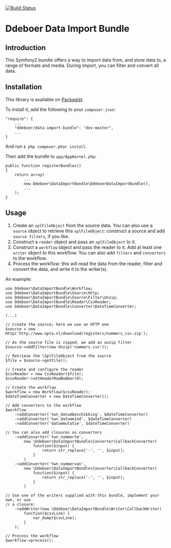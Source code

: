 [![Build Status](https://secure.travis-ci.org/ddeboer/DdeboerDataImportBundle.png)](http://travis-ci.org/ddeboer/DdeboerDataImportBundle)

Ddeboer Data Import Bundle
==========================

Introduction
------------
This Symfony2 bundle offers a way to import data from, and store data to, a
range of formats and media. During import, you can filter and convert all data.

Installation
------------

This library is available on [Packagist](http://packagist.org/packages/ddeboer/data-import-bundle).

To install it, add the following to your `composer.json`:

```
"require": {
    ...
    "ddeboer/data-import-bundle": "dev-master",
    ...
}
```

And run `$ php composer.phar install`.

Then add the bundle to `app/AppKernel.php`:

```
public function registerBundles()
{
    return array(
        ...
        new Ddeboer\DataImportBundle\DdeboerDataImportBundle(),
        ...
    );
}
```

Usage
-----

1. Create an `splFileObject` from the source data. You can also use a `source`
   object to retrieve this `splFileObject`: construct a source and add `source
   filters`, if you like.
2. Construct a `reader` object and pass an `splFileObject` to it.
3. Construct a `workflow` object and pass the reader to it. Add at least one
   `writer` object to this workflow. You can also add `filters` and `converters`
   to the workflow.
4. Process the workflow: this will read the data from the reader, filter and
   convert the data, and write it to the writer(s).

An example:

```
use Ddeboer\DataImportBundle\Workflow;
use Ddeboer\DataImportBundle\Source\Http;
use Ddeboer\DataImportBundle\Source\Filter\Unzip;
use Ddeboer\DataImportBundle\Reader\CsvReader;
use Ddeboer\DataImportBundle\Converter\DateTimeConverter;

(...)

// Create the source; here we use an HTTP one
$source = new Http('http://www.opta.nl/download/registers/nummers_csv.zip');

// As the source file is zipped, we add an unzip filter
$source->addFilter(new Unzip('nummers.csv'));

// Retrieve the \SplFileObject from the source
$file = $source->getFile();

// Create and configure the reader
$csvReader = new CsvReader($file);
$csvReader->setHeaderRowNumber(0);

// Create the workflow
$workflow = new Workflow($csvReader);
$dateTimeConverter = new DateTimeConverter();

// Add converters to the workflow
$workflow
    ->addConverter('twn_datumbeschikking', $dateTimeConverter)
    ->addConverter('twn_datumeind', $dateTimeConverter)
    ->addConverter('datummutatie', $dateTimeConverter)

// You can also add closures as converters
    ->addConverter('twn_nummertm',
        new \Ddeboer\DataImportBundle\Converter\CallbackConverter(
            function($input) {
                return str_replace('-', '', $input);
            }
        )
    ->addConverter('twn_nummervan',
        new \Ddeboer\DataImportBundle\Converter\CallbackConverter(
            function($input) {
                return str_replace('-', '', $input);
            }
        )

// Use one of the writers supplied with this bundle, implement your own, or use
// a closure:
    ->addWriter(new \Ddeboer\DataImportBundle\Writer\CallbackWriter(
        function($csvLine) {
            var_dump($csvLine);
        }
    );

// Process the workflow
$workflow->process();
```